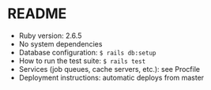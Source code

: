 # README

- Ruby version: 2.6.5
- No system dependencies
- Database configuration: `$ rails db:setup`
- How to run the test suite: `$ rails test`
- Services (job queues, cache servers, etc.): see Procfile
- Deployment instructions: automatic deploys from master
